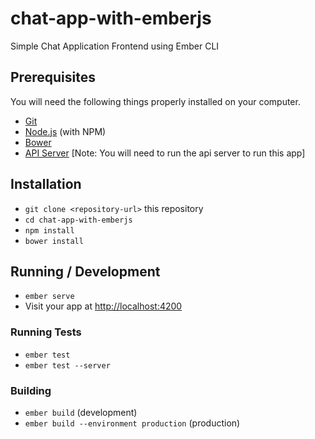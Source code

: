 # chat-app-with-emberjs

Simple Chat Application Frontend using Ember CLI

## Prerequisites

You will need the following things properly installed on your computer.

* [Git](https://git-scm.com/)
* [Node.js](https://nodejs.org/) (with NPM)
* [Bower](https://bower.io/)
* [API Server](https://github.com/shrsujan/chat-app-api) [Note: You will need to run the api server to run this app]

## Installation

* `git clone <repository-url>` this repository
* `cd chat-app-with-emberjs`
* `npm install`
* `bower install`

## Running / Development

* `ember serve`
* Visit your app at [http://localhost:4200](http://localhost:4200)

### Running Tests

* `ember test`
* `ember test --server`

### Building

* `ember build` (development)
* `ember build --environment production` (production)
